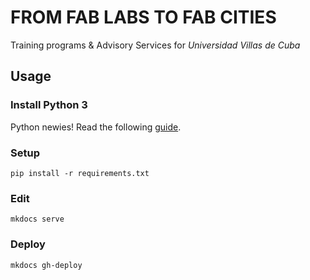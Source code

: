 # FROM FAB LABS TO FAB CITIES

Training programs & Advisory Services for _Universidad Villas de Cuba_

## Usage

### Install Python 3

Python newies! Read the following [guide](https://realpython.com/installing-python/).

### Setup

`pip install -r requirements.txt`

### Edit

`mkdocs serve`

### Deploy

`mkdocs gh-deploy`
